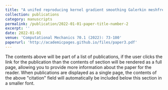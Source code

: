 ```yaml
---
title: "A unifed reproducing kernel gradient smoothing Galerkin meshfree approach to strain gradient elasticity"
collection: publications
category: manuscripts
permalink: /publication/2022-01-01-paper-title-number-2
excerpt: ''
date: 2022-01-01
venue: 'Computational Mechanics 70.1 (2022): 73-100'
paperurl: 'http://academicpages.github.io/files/paper3.pdf'
---
```


The contents above will be part of a list of publications, if the user clicks the link for the publication than the contents of section will be rendered as a full page, allowing you to provide more information about the paper for the reader. When publications are displayed as a single page, the contents of the above "citation" field will automatically be included below this section in a smaller font.

